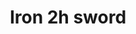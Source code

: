---
layout: item
title: Iron 2h sword
item-id: 1309
datatable: true
id: 1309
name: "Iron 2h sword"
monsters:
  - id: 2085
    name: "Ice giant"
    combat_level: 53
    wiki_url: "https://oldschool.runescape.wiki/w/Ice_giant#Level_53"
    drops:
      - quantity: "1"
        noted: false
        rarity: 0.0390625
    image: "https://oldschool.runescape.wiki/images/9/96/Ice_giant.png?20915"
---